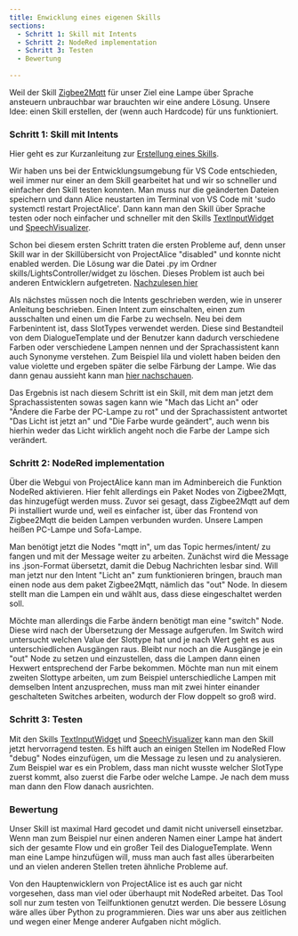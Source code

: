 ```yaml
---
title: Enwicklung eines eigenen Skills
sections:
  - Schritt 1: Skill mit Intents
  - Schritt 2: NodeRed implementation
  - Schritt 3: Testen
  - Bewertung
  
---
```


Weil der Skill [Zigbee2Mqtt]() für unser Ziel eine Lampe über Sprache ansteuern unbrauchbar war brauchten wir eine andere Lösung. Unsere Idee: einen Skill erstellen, der (wenn auch Hardcode) für uns funktioniert.

### Schritt 1: Skill mit Intents

Hier geht es zur Kurzanleitung zur [Erstellung eines Skills](https://ip-team5.intia.de/anleitung-entwicklung.html#skillentwicklung).

Wir haben uns bei der Entwicklungsumgebung für VS Code entschieden, weil immer nur einer an dem Skill gearbeitet hat und wir so schneller und einfacher den Skill testen konnten. 
Man muss nur die geänderten Dateien speichern und dann Alice neustarten im Terminal von VS Code mit 'sudo systemctl restart ProjectAlice'. Dann kann man den Skill über Sprache testen oder noch einfacher und schneller mit den Skills 
[TextInputWidget](https://ip-team5.intia.de/skills.html#textinputwidget) und [SpeechVisualizer](https://ip-team5.intia.de/skills.html#speechvisualizer).

Schon bei diesem ersten Schritt traten die ersten Probleme auf, denn unser Skill war in der Skillübersicht von ProjectAlice "disabled" und konnte nicht enabled werden.
Die Lösung war die Datei .py im Ordner skills/LightsController/widget zu löschen. Dieses Problem ist auch bei anderen Entwicklern aufgetreten. [Nachzulesen hier](https://github.com/project-alice-assistant/ProjectAlice/issues/359)

Als nächstes müssen noch die Intents geschrieben werden, wie in unserer Anleitung beschrieben. Einen Intent zum einschalten, einen zum ausschalten und einen um die Farbe zu wechseln. Neu bei dem Farbenintent ist, dass SlotTypes verwendet werden.
Diese sind Bestandteil von dem DialogueTemplate und der Benutzer kann dadurch verschiedene Farben oder verschiedene Lampen nennen und der Sprachassistent kann auch Synonyme verstehen. Zum Beispiel lila und violett haben beiden den value violette
und ergeben später die selbe Färbung der Lampe. Wie das dann genau aussieht kann man [hier nachschauen](https://github.com/th-koeln-intia/ip-sprachassistent-team5/blob/master/skill/LightsController/dialogTemplate/de.json).

Das Ergebnis ist nach diesem Schritt ist ein Skill, mit dem man jetzt dem Sprachassistenten sowas sagen kann wie "Mach das Licht an" oder "Ändere die Farbe der PC-Lampe zu rot" und der Sprachassistent antwortet "Das Licht ist jetzt an" und "Die Farbe wurde geändert", 
auch wenn bis hierhin weder das Licht wirklich angeht noch die Farbe der Lampe sich verändert.

### Schritt 2: NodeRed implementation

Über die Webgui von ProjectAlice kann man im Adminbereich die Funktion NodeRed aktivieren. Hier fehlt allerdings ein Paket Nodes von Zigbee2Mqtt, das hinzugefügt werden muss. Zuvor sei gesagt, dass Zigbee2Mqtt auf dem Pi installiert wurde und,
weil es einfacher ist, über das Frontend von Zigbee2Mqtt die beiden Lampen verbunden wurden. Unsere Lampen heißen PC-Lampe und Sofa-Lampe.

Man benötigt jetzt die Nodes "mqtt in", um das Topic hermes/intent/<NameDesSkills> zu fangen und mit der Message weiter zu arbeiten. Zunächst wird die Message ins .json-Format übersetzt, damit die Debug Nachrichten lesbar sind.
Will man jetzt nur den Intent "Licht an" zum funktionieren bringen, brauch man einen node aus dem paket Zigbee2Mqtt, nämlich das "out" Node. In diesem stellt man die Lampen ein und wählt aus, dass diese eingeschaltet werden soll.

Möchte man allerdings die Farbe ändern benötigt man eine "switch" Node. Diese wird nach der Übersetzung der Message aufgerufen. Im Switch wird untersucht welchen Value der Slottype hat und je nach Wert geht es aus unterschiedlichen Ausgängen raus.
Bleibt nur noch an die Ausgänge je ein "out" Node zu setzen und einzustellen, dass die Lampen dann einen Hexwert entsprechend der Farbe bekommen. Möchte man nun mit einem zweiten Slottype arbeiten, um zum Beispiel unterschiedliche Lampen
mit demselben Intent anzusprechen, muss man mit zwei hinter einander geschalteten Switches arbeiten, wodurch der Flow doppelt so groß wird.

### Schritt 3: Testen

Mit den Skills [TextInputWidget](https://ip-team5.intia.de/skills.html#textinputwidget) und [SpeechVisualizer](https://ip-team5.intia.de/skills.html#speechvisualizer) kann man den Skill jetzt hervorragend testen. Es hilft auch an einigen Stellen
im NodeRed Flow "debug" Nodes einzufügen, um die Message zu lesen und zu analysieren. Zum Beispiel war es ein Problem, dass man nicht wusste welcher SlotType zuerst kommt, also zuerst die Farbe oder welche Lampe. Je nach dem muss man dann den
Flow danach ausrichten.

### Bewertung

Unser Skill ist maximal Hard gecodet und damit nicht universell einsetzbar. Wenn man zum Beispiel nur einen anderen Namen einer Lampe hat ändert sich der gesamte Flow und ein großer Teil des DialogueTemplate. Wenn man eine Lampe hinzufügen will,
muss man auch fast alles überarbeiten und an vielen anderen Stellen treten ähnliche Probleme auf.

Von den Hauptenwicklern von ProjectAlice ist es auch gar nicht vorgesehen, dass man viel oder überhaupt mit NodeRed arbeitet. Das Tool soll nur zum testen von Teilfunktionen genutzt werden. Die bessere Lösung wäre alles über Python zu programmieren.
Dies war uns aber aus zeitlichen und wegen einer Menge anderer Aufgaben nicht möglich.










